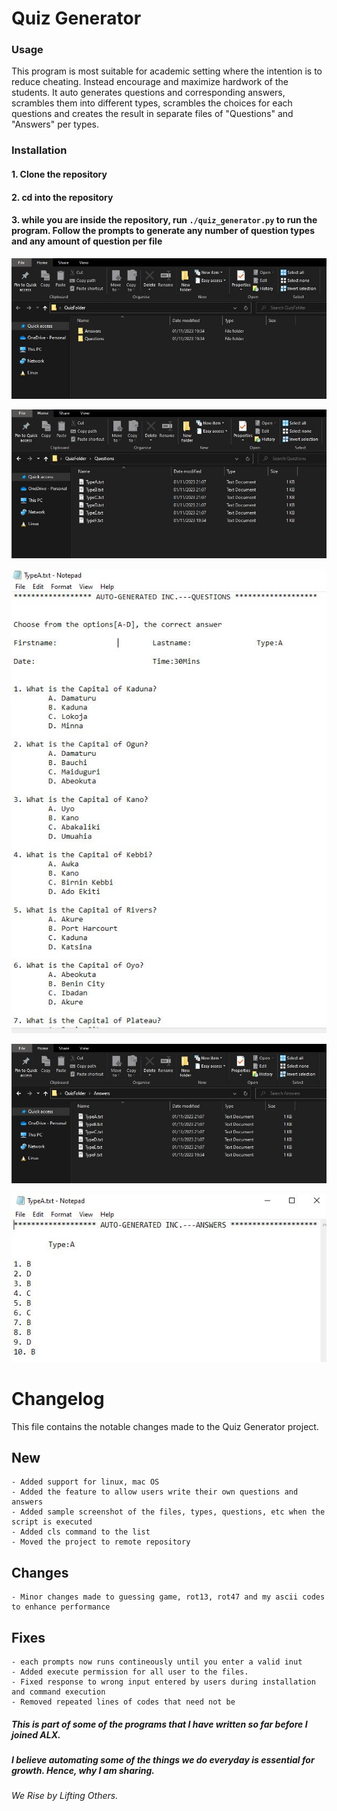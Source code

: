 # Quiz Generator

### Usage

This program is most suitable for academic setting where the intention is to reduce cheating. Instead encourage and maximize hardwork of the students.
It auto generates questions and corresponding answers, scrambles them into different types, scrambles the choices for each questions and creates the result in separate files of "Questions" and "Answers" per types.

### Installation

#### **1. Clone the repository**
#### **2. cd into the repository**
#### **3. while you are inside the repository, run `./quiz_generator.py` to run the program. Follow the prompts to generate any number of question types and any amount of question per file**

![image1](.folder_QA.JPG)

![image2](.questions_types.JPG)

![image3](.questions.JPG)

![image4](.answers_types.JPG)

![image5](.answers.JPG)

# Changelog
This file contains the notable changes made to the Quiz Generator project.

## New
	- Added support for linux, mac OS
	- Added the feature to allow users write their own questions and answers
	- Added sample screenshot of the files, types, questions, etc when the script is executed
    - Added cls command to the list
    - Moved the project to remote repository


## Changes
	- Minor changes made to guessing game, rot13, rot47 and my ascii codes to enhance performance


## Fixes
	- each prompts now runs contineously until you enter a valid inut
	- Added execute permission for all user to the files.
    - Fixed response to wrong input entered by users during installation and command execution
	- Removed repeated lines of codes that need not be




##### This is part of some of the programs that I have written so far before I joined ALX.
##### I believe automating some of the things we do everyday is essential for growth. Hence, why I am sharing.


###### We Rise by Lifting Others.